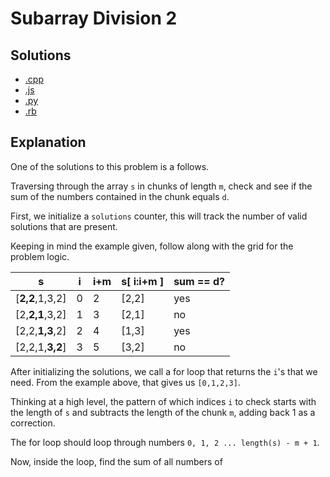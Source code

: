 # Subarray Division 2

## Solutions

- [.cpp](subarray_division_2.cpp)
- [.js](subarray_division_2.js)
- [.py](subarray_division_2.py)
- [.rb](subarray_division_2.rb)

## Explanation

One of the solutions to this problem is a follows.

Traversing through the array `s` in chunks of length `m`, check and see if the sum of the numbers contained in the chunk equals `d`.

First, we initialize a `solutions` counter, this will track the number of valid solutions that are present.

Keeping in mind the example given, follow along with the grid for the problem logic.

| s               | i   | i+m | s[ i:i+m ] | sum == d? |
| --------------- | --- | --- | ---------- | --------- |
| [**2,2**,1,3,2] | 0   | 2   | [2,2]      | yes       |
| [2,**2,1**,3,2] | 1   | 3   | [2,1]      | no        |
| [2,2,**1,3**,2] | 2   | 4   | [1,3]      | yes       |
| [2,2,1,**3,2**] | 3   | 5   | [3,2]      | no        |

After initializing the solutions, we call a for loop that returns the `i`'s that we need. From the example above, that gives us `[0,1,2,3]`.

Thinking at a high level, the pattern of which indices `i` to check starts with the length of `s` and subtracts the length of the chunk `m`, adding back 1 as a correction.

The for loop should loop through numbers `0, 1, 2 ... length(s) - m + 1`.

Now, inside the loop, find the sum of all numbers of
